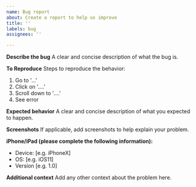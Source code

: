 ```yaml
---
name: Bug report
about: Create a report to help us improve
title: ''
labels: bug
assignees: ''

---
```


**Describe the bug**
A clear and concise description of what the bug is.

**To Reproduce**
Steps to reproduce the behavior:
1. Go to '...'
2. Click on '....'
3. Scroll down to '....'
4. See error

**Expected behavior**
A clear and concise description of what you expected to happen.

**Screenshots**
If applicable, add screenshots to help explain your problem.

**iPhone/iPad (please complete the following information):**
 - Device: [e.g. iPhoneX]
 - OS: [e.g. iOS11]
 - Version [e.g. 1.0]

**Additional context**
Add any other context about the problem here.
